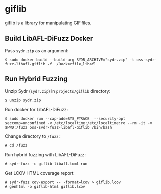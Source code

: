 # giflib

giflib is a library for manipulating GIF files.

## Build LibAFL-DiFuzz Docker

Pass `sydr.zip` as an argument:

    $ sudo docker build --build-arg SYDR_ARCHIVE="sydr.zip" -t oss-sydr-fuzz-libafl-giflib -f ./Dockerfile_libafl .

## Run Hybrid Fuzzing

Unzip Sydr (`sydr.zip`) in `projects/giflib` directory:

    $ unzip sydr.zip

Run docker for LibAFL-DiFuzz:

    $ sudo docker run --cap-add=SYS_PTRACE  --security-opt seccomp=unconfined -v /etc/localtime:/etc/localtime:ro --rm -it -v $PWD:/fuzz oss-sydr-fuzz-libafl-giflib /bin/bash

Change directory to `/fuzz`:

    # cd /fuzz

Run hybrid fuzzing with LibAFL-DiFuzz:

    # sydr-fuzz -c giflib-libafl.toml run

Get LCOV HTML coverage report:

    # sydr-fuzz cov-export -- -format=lcov > giflib.lcov
    # genhtml -o giflib-html giflib.lcov
